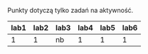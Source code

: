 Punkty dotyczą tylko zadań na aktywność.

| lab1 | lab2 | lab3 | lab4 | lab5 | lab6 |
|------|------|------|------|------|------|
| 1    | 1    | nb   | 1    | 1    | 1    |
